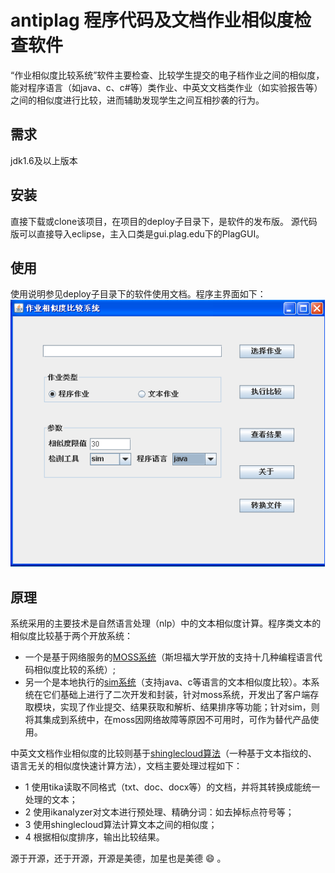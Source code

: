 # antiplag 程序代码及文档作业相似度检查软件
“作业相似度比较系统”软件主要检查、比较学生提交的电子档作业之间的相似度，能对程序语言（如java、c、c#等）类作业、中英文文档类作业（如实验报告等）之间的相似度进行比较，进而辅助发现学生之间互相抄袭的行为。

## 需求
jdk1.6及以上版本

## 安装
直接下载或clone该项目，在项目的deploy子目录下，是软件的发布版。
源代码版可以直接导入eclipse，主入口类是gui.plag.edu下的PlagGUI。

## 使用
使用说明参见deploy子目录下的软件使用文档。程序主界面如下：
![程序主界面](./maingui.png) 
  
## 原理
系统采用的主要技术是自然语言处理（nlp）中的文本相似度计算。程序类文本的相似度比较基于两个开放系统：
* 一个是基于网络服务的[MOSS系统](http://theory.stanford.edu/~aiken/moss/)（斯坦福大学开放的支持十几种编程语言代码相似度比较的系统）;
* 另一个是本地执行的[sim系统](https://dickgrune.com/Programs/similarity_tester/)（支持java、c等语言的文本相似度比较）。本系统在它们基础上进行了二次开发和封装，针对moss系统，开发出了客户端存取模块，实现了作业提交、结果获取和解析、结果排序等功能；针对sim，则将其集成到系统中，在moss因网络故障等原因不可用时，可作为替代产品使用。

中英文文档作业相似度的比较则基于[shinglecloud算法](https://www.kom.tu-darmstadt.de/de/research-results/0/1/shinglecloud/)（一种基于文本指纹的、语言无关的相似度快速计算方法），文档主要处理过程如下：
* 1 使用tika读取不同格式（txt、doc、docx等）的文档，并将其转换成能统一处理的文本；
* 2 使用ikanalyzer对文本进行预处理、精确分词：如去掉标点符号等；
* 3 使用shinglecloud算法计算文本之间的相似度；
* 4 根据相似度排序，输出比较结果。

源于开源，还于开源，开源是美德，加星也是美德 :smile: 。

 